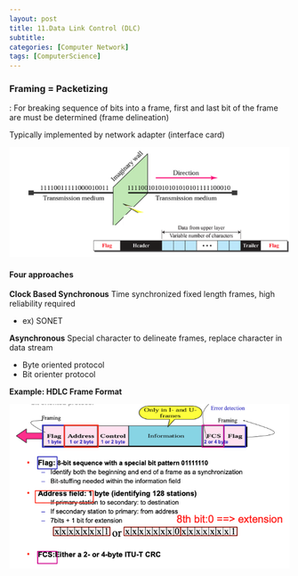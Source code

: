 ```yaml
---
layout: post
title: 11.Data Link Control (DLC)
subtitle: 
categories: [Computer Network]
tags: [ComputerScience]
---
```


### Framing = Packetizing
: For breaking sequence of bits into a frame, first and last bit of the frame are must be determined (frame delineation) 

Typically implemented by network adapter (interface card)  


![1.1](/assets/images/cn/11.1.png)

#### Four approaches

**Clock Based Synchronous**
Time synchronized fixed length frames, high reliability required  
- ex) SONET

**Asynchronous**
Special character to delineate frames, replace character in data stream 
- Byte oriented protocol
- Bit orienter protocol 

**Example: HDLC Frame Format** 

![1.1](/assets/images/cn/11.2.png)




